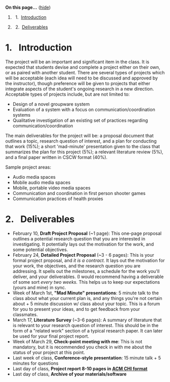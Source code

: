 

<div class="toc">

<a name="toc" id="toc"></a>**On this page...** ([hide](javascript:toggle('tocid');))

1.    1.  [Introduction](#toc1)

2.    2.  [Deliverables](#toc2)</div>

# <a name="toc1" id="toc1"></a>1.  Introduction

The project will be an important and significant item in the class. It is expected that students devise and complete a project either on their own, or as paired with another student. There are several types of projects which will be acceptable (each idea will need to be discussed and approved by the instructor), though preference will be given to projects that either integrate aspects of the student's ongoing research in a new direction. Acceptable types of projects include, but are not limited to:

* Design of a novel groupware system
* Evaluation of a system with a focus on communication/coordination systems
* Qualitative investigation of an existing set of practices regarding communication/coordination

The main deliverables for the project will be: a proposal document that outlines a topic, research question of interest, and a plan for conducting that work (15%); a short 'mad-minute' presentation given to the class that summarizes the plan for this project (5%); a relevant literature review (5%), and a final paper written in CSCW format (40%).

Sample project areas:

* Audio media spaces
* Mobile audio media spaces
* Mobile, portable video media spaces
* Communication and coordination in first person shooter games
* Communication practices of health proxies

# <a name="toc2" id="toc2"></a>2.  Deliverables

* February 10, **Draft Project Proposal** (~1 page): This one-page proposal outlines a potential research question that you are interested in investigating. It potentially lays out the motivation for the work, and some potential objectives.
* February 24, **Detailed Project Proposal** (~3 - 6 pages): This is your formal project proposal, and _it is a contract._ It lays out the motivation for your work, the objectives, and the research question you are addressing. It spells out the milestones, a schedule for the work you'll deliver, and your deliverables. (I would recommend having a deliverable of some sort _every two weeks._ This helps us to keep our expectations (yours and mine) in sync.
* Week of March 1st, **"Mad Minute" presentations**: 5 minute talk to the class about what your current plan is, and any things you're not certain about + 5 minute discussion w/ class about your topic. This is a forum for you to present your ideas, and to get feedback from your classmates.
* March 17, **Literature Survey** (~3-6 pages): A summary of literature that is relevant to your research question of interest. This should be in the form of a "related work" section of a typical research paper. It can later be used for your final project report.
* Week of March 29, **Check-point meeting with me**: This is not mandatory, but it is recommended you check in with me about the status of your project at this point.
* Last week of class, **Conference-style presentation**: 15 minute talk + 5 minutes for questions
* Last day of class, **Project report 8-10 pages in [ACM CHI format](http://www.sigchi.org/chipubform)**
* Last day of class, **Archive of your materials/software**

